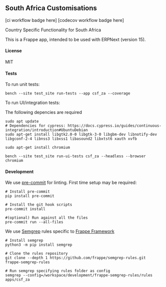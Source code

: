 ## South Africa Customisations

[ci workflow badge here]
[codecov workflow badge here]

Country Specific Functionality for South Africa

This is a Frappe app, intended to be used with ERPNext (version 15).

#### License

MIT


#### Tests

To run unit tests:

```shell
bench --site test_site run-tests --app csf_za --coverage
```

To run UI/integration tests:

The following depencies are required
```shell
sudo apt update
# Dependencies for cypress: https://docs.cypress.io/guides/continuous-integration/introduction#UbuntuDebian
sudo apt-get install libgtk2.0-0 libgtk-3-0 libgbm-dev libnotify-dev libgconf-2-4 libnss3 libxss1 libasound2 libxtst6 xauth xvfb

sudo apt-get install chromium
```

```shell
bench --site test_site run-ui-tests csf_za --headless --browser chromium
```

#### Development

We use [pre-commit](https://pre-commit.com/) for linting. First time setup may be required:
```shell
# Install pre-commit
pip install pre-commit

# Install the git hook scripts
pre-commit install

#(optional) Run against all the files
pre-commit run --all-files
```

We use [Semgrep](https://semgrep.dev/docs/getting-started/) rules specific to [Frappe Framework](https://github.com/frappe/frappe)
```shell
# Install semgrep
python3 -m pip install semgrep

# Clone the rules repository
git clone --depth 1 https://github.com/frappe/semgrep-rules.git frappe-semgrep-rules

# Run semgrep specifying rules folder as config 
semgrep --config=/workspace/development/frappe-semgrep-rules/rules apps/csf_za
```
